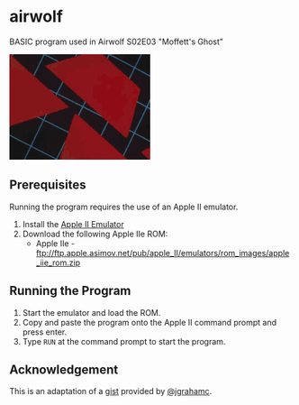 # airwolf
BASIC program used in Airwolf S02E03 "Moffett's Ghost"

![](images/title.gif)

## Prerequisites
Running the program requires the use of an Apple II emulator.

1. Install the [Apple II Emulator](http://www.virtualii.com/)
2. Download the following Apple IIe ROM:
    * Apple IIe - ftp://ftp.apple.asimov.net/pub/apple_II/emulators/rom_images/apple_iie_rom.zip
    
## Running the Program
1. Start the emulator and load the ROM.
2. Copy and paste the program onto the Apple II command prompt and press enter.
3. Type `RUN` at the command prompt to start the program.

## Acknowledgement
This is an adaptation of a [gist](https://gist.github.com/jgrahamc/926a7854c2668f20edb58fe62ac3f99f) provided by [@jgrahamc](https://github.com/jgrahamc).
